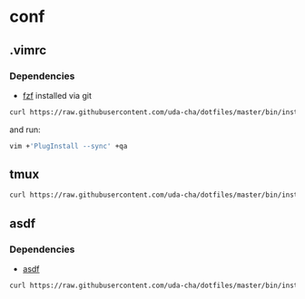 # conf

## .vimrc

### Dependencies

* [fzf](https://github.com/junegunn/fzf#using-git) installed via git

```sh
curl https://raw.githubusercontent.com/uda-cha/dotfiles/master/bin/install_vimrc.sh | sh
```

and run:

```sh
vim +'PlugInstall --sync' +qa
```

## tmux

```sh
curl https://raw.githubusercontent.com/uda-cha/dotfiles/master/bin/install_tmux_conf.sh | sh
```

## asdf

### Dependencies

* [asdf](http://asdf-vm.com/guide/getting-started.html)

```sh
curl https://raw.githubusercontent.com/uda-cha/dotfiles/master/bin/install_asdf_conf.sh | sh
```
